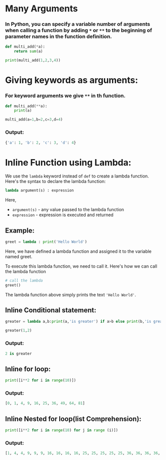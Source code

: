 # Many Arguments

### In Python, you can specify a variable number of arguments when calling a function by adding `*` or `**` to the beginning of parameter names in the function definition.

```python
def multi_add(*a):
    return sum(a)

print(multi_add(1,2,3,4))
```

# Giving keywords as arguments:

### For keyword arguments we give `**` in th function.

```python
def multi_add(**a):
    print(a)

multi_add(a=1,b=2,c=3,d=4)
```

### Output:

```python
{'a': 1, 'b': 2, 'c': 3, 'd': 4}
```

# Inline Function using Lambda:

We use the `lambda` keyword instead of `def` to create a lambda function. Here's the syntax to declare the lambda function:

```python
lambda argument(s) : expression
```

Here,

- `argument(s)` - any value passed to the lambda function
- `expression` - expression is executed and returned

## Example:

```python
greet = lambda : print('Hello World')
```

Here, we have defined a lambda function and assigned it to the variable named greet.

To execute this lambda function, we need to call it. Here's how we can call the lambda function

```python
# call the lambda
greet()
```

The lambda function above simply prints the text `'Hello World'`.

## Inline Conditional statement:

```python
greater = lambda a,b:print(a,'is greater') if a>b else print(b,'is greater')

greater(1,2)
```

### Output:

```python
2 is greater
```

## Inline for loop:

```python
print([i**2 for i in range(10)])
```

### Output:

```python
[0, 1, 4, 9, 16, 25, 36, 49, 64, 81]
```

## Inline Nested for loop(list Comprehension):

```python
print([i**2 for i in range(10) for j in range (i)])
```

### Output:

```python
[1, 4, 4, 9, 9, 9, 16, 16, 16, 16, 25, 25, 25, 25, 25, 36, 36, 36, 36, 36, 36, 49, 49, 49, 49, 49, 49, 49, 64, 64, 64, 64, 64, 64, 64, 64, 81, 81, 81, 81, 81, 81, 81, 81, 81]
```
